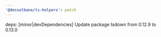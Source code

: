 ```yaml
---
'@desselbane/ts-helpers': patch
---
```


deps: [minor|devDependencies] Update package tsdown from 0.12.9 to 0.13.0
